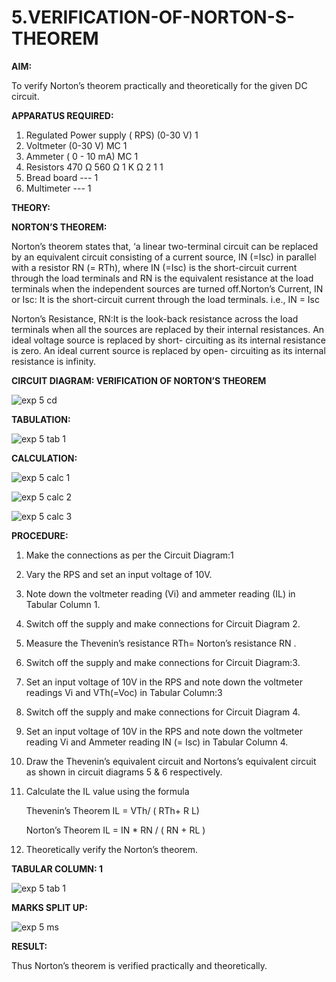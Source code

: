 # 5.VERIFICATION-OF-NORTON-S-THEOREM

**AIM:**

To verify Norton’s theorem practically and theoretically for the given DC circuit.

**APPARATUS REQUIRED:**

1.	Regulated Power supply ( RPS)	(0-30 V)	1
2.	Voltmeter	(0-30 V) MC	1
3.	Ammeter	( 0 - 10 mA) MC	1
4.	Resistors	470 Ω 560 Ω 1 K Ω	2 1 1
5.	Bread board	---	1
6.	Multimeter	---	1

**THEORY:**

**NORTON’S THEOREM:**

Norton’s theorem states that, ‘a linear two-terminal circuit can be replaced by an equivalent circuit consisting of a current source, IN (=Isc) in parallel with a resistor RN (= RTh), where IN (=Isc) is the short-circuit current through the load terminals and RN is the equivalent resistance at the load terminals when the independent sources are turned off.Norton’s Current, IN or Isc:
It is the short-circuit current through the load terminals. i.e., IN = Isc

Norton’s Resistance, RN:It is the look-back resistance across the load terminals when all the sources are replaced by their internal resistances. An ideal voltage source is replaced by short- circuiting as its internal resistance is zero. An ideal current source is replaced by open- circuiting as its internal resistance is infinity.
 
**CIRCUIT DIAGRAM: VERIFICATION OF NORTON’S THEOREM**

![exp 5 cd](https://github.com/user-attachments/assets/00edad16-2a89-4f11-9122-604956d0e169)

**TABULATION:**

![exp 5 tab 1](https://github.com/user-attachments/assets/37edb842-09d1-4fba-92bb-6a26a336deaf)


**CALCULATION:**

![exp 5 calc 1](https://github.com/user-attachments/assets/b4468153-d63d-4a57-bddc-440031e9f605)

![exp 5 calc 2](https://github.com/user-attachments/assets/d5fbb74a-98ad-4cf7-8cd3-ac9e5d945e90)

![exp 5 calc 3](https://github.com/user-attachments/assets/194ec5f0-3bc4-4bb2-9a8f-c77d6bbf120e)


**PROCEDURE:**

1.	Make the connections as per the Circuit Diagram:1

2.	Vary the RPS and set an input voltage of 10V.

3.	Note down the voltmeter reading (Vi) and ammeter reading (IL) in Tabular Column 1.

4.	Switch off the supply and make connections for Circuit Diagram 2.

5.	Measure the Thevenin’s resistance RTh= Norton’s resistance RN .

6.	Switch off the supply and make connections for Circuit Diagram:3.

7.	Set an input voltage of 10V in the RPS and note down the voltmeter readings Vi and VTh(=Voc) in Tabular Column:3

8.	Switch off the supply and make connections for Circuit Diagram 4.

9.	Set an input voltage of 10V in the RPS and note down the voltmeter reading Vi and Ammeter reading IN (= Isc) in Tabular Column 4.

10.	Draw the Thevenin’s equivalent circuit and Nortons’s equivalent circuit as shown in circuit diagrams 5 & 6 respectively.

11.	Calculate the IL value using the formula

   	Thevenin’s Theorem IL = VTh/ ( RTh+ R L)

   	Norton’s Theorem IL = IN * RN / ( RN + RL )

12.	Theoretically verify the Norton’s theorem.

**TABULAR COLUMN: 1**

![exp 5 tab 1](https://github.com/user-attachments/assets/5e8ecf93-da26-46e0-914f-6046a6d71749)


**MARKS SPLIT UP:**

![exp 5 ms](https://github.com/user-attachments/assets/a84b4c4b-48f7-43f4-8b57-00be1f506b80)

**RESULT:**

Thus Norton’s theorem is verified practically and theoretically.
